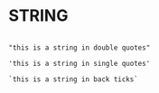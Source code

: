 # STRING

```

"this is a string in double quotes"

'this is a string in single quotes'

`this is a string in back ticks`

```

<!-- ## Resources -->